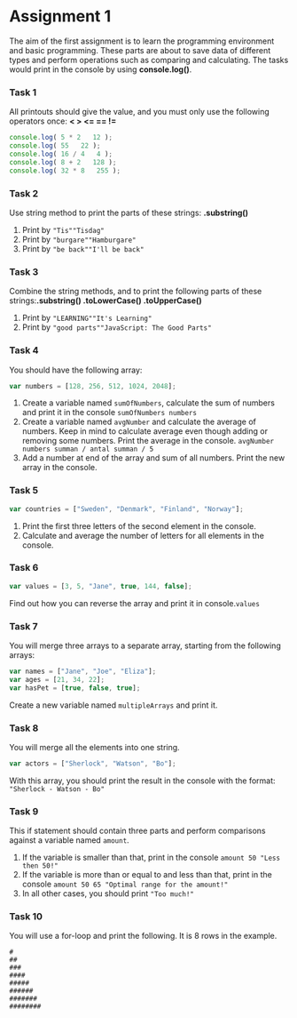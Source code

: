 # Assignment 1
The aim of the first assignment is to learn the programming environment and basic programming. These parts are about to save data of different types and perform operations such as comparing and calculating.
The tasks would print in the console by using **console.log()**.

### Task 1
All printouts should give the value, and you must only use the following operators once: **< > <= == !=**

```javascript
console.log( 5 * 2   12 );
console.log( 55   22 );
console.log( 16 / 4   4 );
console.log( 8 + 2   128 );
console.log( 32 * 8   255 );
```

### Task 2
Use string method to print the parts of these strings: **.substring()**
1. Print by ```"Tis""Tisdag"```
2. Print by ```"burgare""Hamburgare"```
3. Print by ```"be back""I'll be back"```

### Task 3
Combine the string methods, and to print the following parts of these strings:**.substring() .toLowerCase() .toUpperCase()**
1. Print by ```"LEARNING""It's Learning"```
2. Print by ```"good parts""JavaScript: The Good Parts"```

### Task 4
You should have the following array:
```javascript
var numbers = [128, 256, 512, 1024, 2048];
```
1. Create a variable named ```sumOfNumbers```, calculate the sum of numbers and print it in the console ```sumOfNumbers numbers```
2. Create a variable named ```avgNumber``` and calculate the average of numbers. Keep in mind to calculate average even though adding or removing some numbers. Print the average in the console. ```avgNumber numbers summan / antal summan / 5```
3. Add a number at end of the array and sum of all numbers. Print the new array in the console.

### Task 5
```javascript
var countries = ["Sweden", "Denmark", "Finland", "Norway"];
```
1. Print the first three letters of the second element in the console.
2. Calculate and average the number of letters for all elements in the console.

### Task 6
```javascript
var values = [3, 5, "Jane", true, 144, false];
```
Find out how you can reverse the array and print it in console.```values```

### Task 7
You will merge three arrays to a separate array, starting from the following arrays:
```javascript
var names = ["Jane", "Joe", "Eliza"];
var ages = [21, 34, 22];
var hasPet = [true, false, true];
```
Create a new variable named ```multipleArrays``` and print it.

### Task 8
You will merge all the elements into one string.
```javascript
var actors = ["Sherlock", "Watson", "Bo"];
```
With this array, you should print the result in the console with the format: ```"Sherlock - Watson - Bo"```

### Task 9
This if statement should contain three parts and perform comparisons against a variable named ```amount```.

1. If the variable is smaller than that, print in the console ```amount 50 "Less then 50!"```
2. If the variable is more than or equal to and less than that, print in the console ```amount 50 65 "Optimal range for the amount!"```
3. In all other cases, you should print ```"Too much!"```

### Task 10
You will use a for-loop and print the following. It is 8 rows in the example.

```
#
##
###
####
#####
######
#######
########
```
